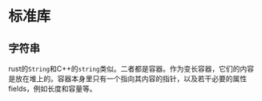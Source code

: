 # 标准库

## 字符串

rust的`String`和C++的`string`类似。二者都是容器。作为变长容器，它们的内容是放在堆上的。容器本身里只有一个指向其内容的指针，以及若干必要的属性fields，例如长度和容量等。
